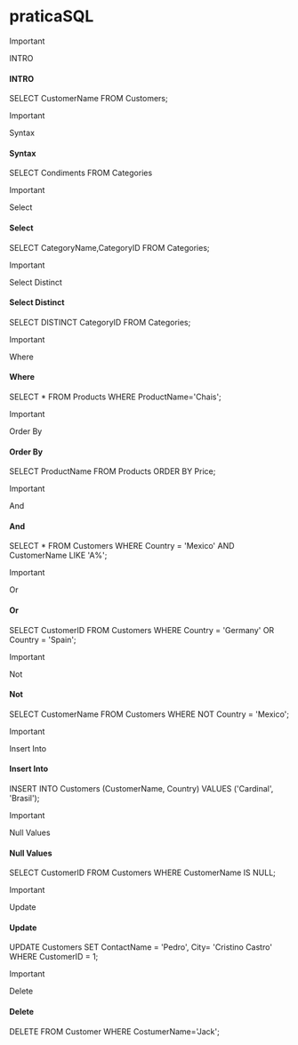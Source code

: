 # praticaSQL

>[!IMPORTANT]
>INTRO
#### INTRO

SELECT CustomerName FROM Customers;

>[!IMPORTANT]
>Syntax
#### Syntax

SELECT Condiments FROM Categories

>[!IMPORTANT]
>Select
#### Select

SELECT CategoryName,CategoryID FROM Categories;

>[!IMPORTANT]
>Select Distinct
#### Select Distinct

SELECT DISTINCT CategoryID FROM Categories;

>[!IMPORTANT]
>Where
#### Where

SELECT * FROM Products
WHERE ProductName='Chais';

>[!IMPORTANT]
>Order By
#### Order By

SELECT ProductName FROM Products
ORDER BY Price;

>[!IMPORTANT]
>And
#### And
SELECT * FROM Customers
WHERE Country = 'Mexico' AND CustomerName LIKE 'A%';

>[!IMPORTANT]
>Or
#### Or
SELECT CustomerID FROM Customers
WHERE Country = 'Germany' OR Country = 'Spain';

>[!IMPORTANT]
>Not
#### Not

SELECT CustomerName FROM Customers
WHERE NOT Country = 'Mexico';

>[!IMPORTANT]
>Insert Into
#### Insert Into

INSERT INTO Customers (CustomerName, Country)
VALUES ('Cardinal', 'Brasil');

>[!IMPORTANT]
>Null Values
#### Null Values

SELECT CustomerID
FROM Customers
WHERE CustomerName IS NULL;

>[!IMPORTANT]
>Update
#### Update

UPDATE Customers
SET ContactName = 'Pedro', City= 'Cristino Castro'
WHERE CustomerID = 1;

>[!IMPORTANT]
>Delete
#### Delete

DELETE FROM Customer WHERE CostumerName='Jack';

